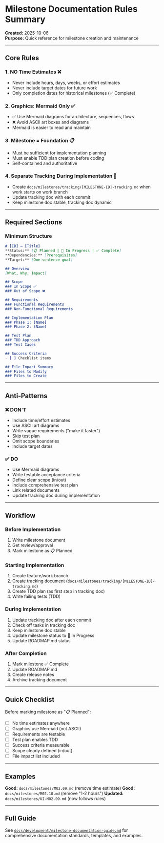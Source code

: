 # Milestone Documentation Rules Summary

**Created:** 2025-10-06  
**Purpose:** Quick reference for milestone creation and maintenance

---

## Core Rules

### 1. NO Time Estimates ❌
- Never include hours, days, weeks, or effort estimates
- Never include target dates for future work
- Only completion dates for historical milestones (✅ Complete)

### 2. Graphics: Mermaid Only ✅
- ✅ Use Mermaid diagrams for architecture, sequences, flows
- ❌ Avoid ASCII art boxes and diagrams
- Mermaid is easier to read and maintain

### 3. Milestone = Foundation 📋
- Must be sufficient for implementation planning
- Must enable TDD plan creation before coding
- Self-contained and authoritative

### 4. Separate Tracking During Implementation 🔄
- Create `docs/milestones/tracking/[MILESTONE-ID]-tracking.md` when work starts on work branch
- Update tracking doc with each commit
- Keep milestone doc stable, tracking doc dynamic

---

## Required Sections

### Minimum Structure
```markdown
# [ID] — [Title]
**Status:** [📋 Planned | 🔄 In Progress | ✅ Complete]
**Dependencies:** [Prerequisites]
**Target:** [One-sentence goal]

## Overview
[What, Why, Impact]

## Scope
### In Scope ✅
### Out of Scope ❌

## Requirements
### Functional Requirements
### Non-Functional Requirements

## Implementation Plan
### Phase 1: [Name]
### Phase 2: [Name]

## Test Plan
### TDD Approach
### Test Cases

## Success Criteria
- [ ] Checklist items

## File Impact Summary
### Files to Modify
### Files to Create
```

---

## Anti-Patterns

### ❌ DON'T
- Include time/effort estimates
- Use ASCII art diagrams
- Write vague requirements ("make it faster")
- Skip test plan
- Omit scope boundaries
- Include target dates

### ✅ DO
- Use Mermaid diagrams
- Write testable acceptance criteria
- Define clear scope (in/out)
- Include comprehensive test plan
- Link related documents
- Update tracking doc during implementation

---

## Workflow

### Before Implementation
1. Write milestone document
2. Get review/approval
3. Mark milestone as 📋 Planned

### Starting Implementation
1. Create feature/work branch
2. Create tracking document (`docs/milestones/tracking/[MILESTONE-ID]-tracking.md`)
3. Create TDD plan (as first step in tracking doc)
4. Write failing tests (TDD)

### During Implementation
1. Update tracking doc after each commit
2. Check off tasks in tracking doc
3. Keep milestone doc stable
4. Update milestone status to 🔄 In Progress
5. Update ROADMAP.md status

### After Completion
1. Mark milestone ✅ Complete
2. Update ROADMAP.md
3. Create release notes
4. Archive tracking document

---

## Quick Checklist

Before marking milestone as "📋 Planned":
- [ ] No time estimates anywhere
- [ ] Graphics use Mermaid (not ASCII)
- [ ] Requirements are testable
- [ ] Test plan enables TDD
- [ ] Success criteria measurable
- [ ] Scope clearly defined (in/out)
- [ ] File impact list included

---

## Examples

**Good:** `docs/milestones/M02.09.md` (remove time estimate)
**Good:** `docs/milestones/M02.10.md` (remove "1-2 hours")
**Updated:** `docs/milestones/UI-M02.09.md` (now follows rules)

---

## Full Guide

See [`docs/development/milestone-documentation-guide.md`](../development/milestone-documentation-guide.md) for comprehensive documentation standards, templates, and examples.
